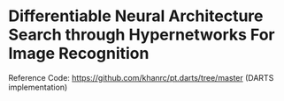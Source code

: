 # Differentiable Neural Architecture Search through Hypernetworks For Image Recognition
Reference Code:
https://github.com/khanrc/pt.darts/tree/master (DARTS implementation)




